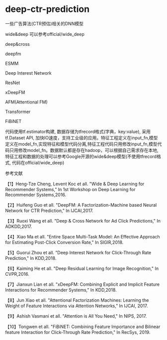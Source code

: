 # deep-ctr-prediction

一些广告算法(CTR预估)相关的DNN模型


wide&deep 可以参考official/wide_deep

deep&cross

deepfm

ESMM

Deep Interest Network

ResNet

xDeepFM

AFM(Attentional FM)

Transformer

FiBiNET

代码使用tf.estimator构建, 数据存储为tfrecord格式(字典，key:value), 采用tf.Dataset API, 加快IO速度，支持工业级的应用。特征工程定义在input_fn,模型定义在model_fn,实现特征和模型代码分离,特征工程代码只用修改input_fn,模型代码只用修改model_fn。数据默认都是存在hadoop，可以根据自己需求存在本地, 特征工程和数据的处理可以参考Google开源的wide&deep模型(不使用tfrecord格式, 代码在official/wide_deep)

参考文献

【1】Heng-Tze Cheng, Levent Koc et all.   "Wide & Deep Learning for Recommender Systems,"   In 1st Workshop on Deep Learning for Recommender Systems,2016.

【2】Huifeng Guo et all.  "DeepFM: A Factorization-Machine based Neural Network for CTR Prediction," In IJCAI,2017.

【3】Ruoxi Wang et all.  "Deep & Cross Network for Ad Click Predictions,"  In ADKDD,2017.

【4】Xiao Ma et all.  "Entire Space Multi-Task Model: An Effective Approach for Estimating Post-Click Conversion Rate,"  In SIGIR,2018.

【5】Guorui Zhou et all.  "Deep Interest Network for Click-Through Rate Prediction," In KDD,2018.

【6】Kaiming He et all.  "Deep Residual Learning for Image Recognition," In CVPR,2016.

【7】Jianxun Lian et all.  "xDeepFM: Combining Explicit and Implicit Feature Interactions for Recommender Systems,"  In KDD,2018.

【8】Jun Xiao et all. "Attentional Factorization Machines: Learning the Weight of Feature Interactions via Attention Networks," In IJCAI, 2017.

【9】Ashish Vasmani et all.  "Attention is All You Need,"  In NIPS, 2017.

【10】Tongwen et all. "FiBiNET: Combining Feature Importance and Bilinear feature Interaction for Click-Through Rate Prediction," In RecSys, 2019.